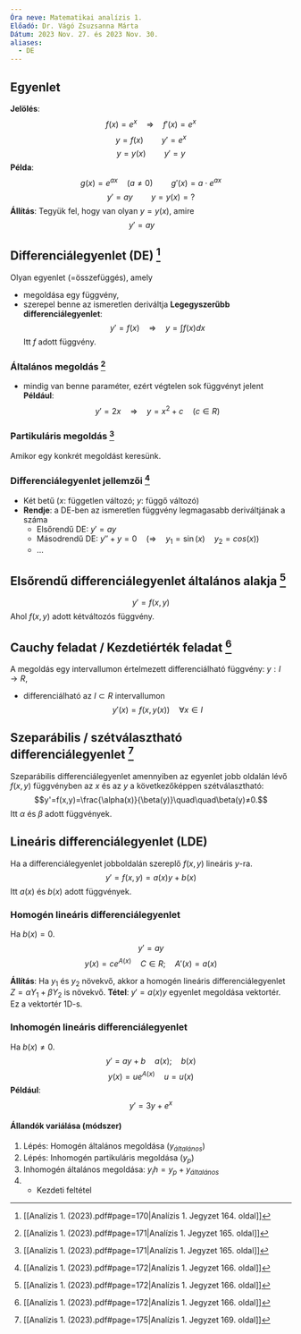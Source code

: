 ```yaml
---
Óra neve: Matematikai analízis 1.
Előadó: Dr. Vágó Zsuzsanna Márta
Dátum: 2023 Nov. 27. és 2023 Nov. 30.
aliases:
  - DE
---
```

## Egyenlet
**Jelölés**:
$$f(x)=e^x\quad\Rightarrow\quad f'(x)=e^x$$
$$y=f(x)\quad\quad y'=e^x$$
$$y=y(x)\quad\quad y'=y$$
**Példa**:
$$g(x)=e^{ax}\quad(a≠0)\quad\quad g'(x)=a\cdot e^{ax}$$
$$y'=ay\quad\quad y=y(x)=?$$
**Állítás**:
Tegyük fel, hogy van olyan $y=y(x)$, amire
$$y'=ay\quad\quad$$
## Differenciálegyenlet (DE) [^3]
Olyan egyenlet (=összefüggés), amely
- megoldása egy függvény,
- szerepel benne az ismeretlen deriváltja
**Legegyszerűbb differenciálegyenlet**:
$$y'=f(x)\quad\Rightarrow\quad y=\int{f(x)}dx$$
Itt $f$ adott függvény.
### Általános megoldás [^4]
- mindig van benne paraméter, ezért végtelen sok függvényt jelent
**Például**:
$$y'=2x\quad\Rightarrow\quad y=x^2+c\quad(c\in R)$$
### Partikuláris megoldás [^4]
Amikor egy konkrét megoldást keresünk.
### Differenciálegyenlet jellemzői [^1]
- Két betű ($x$: független változó; $y$: függő változó)
- **Rendje**: a DE-ben az ismeretlen függvény legmagasabb deriváltjának a száma
	- Elsőrendű DE: $y'=ay$
	- Másodrendű DE: $y''+y=0\quad\big(\Rightarrow\quad y_1=\sin(x)\quad y_2=cos(x)\big)$
	- …
## Elsőrendű differenciálegyenlet általános alakja [^1]
$$y'=f(x,y)$$
Ahol $f(x,y)$ adott kétváltozós függvény.
## Cauchy feladat / Kezdetiérték feladat [^1]
A megoldás egy intervallumon értelmezett differenciálható függvény: $y:I\to R$,
- differenciálható az $I\subset R$ intervallumon
$$y'(x)=f\big(x,y(x)\big)\quad\forall x\in I$$
## Szeparábilis / szétválasztható differenciálegyenlet [^2]
Szeparábilis differenciálegyenlet amennyiben az egyenlet jobb oldalán lévő $f(x,y)$ függvényben az $x$ és az $y$ a következőképpen szétválasztható:
$$y'=f(x,y)=\frac{\alpha(x)}{\beta(y)}\quad\quad\beta(y)≠0.$$
Itt $\alpha$ és $\beta$ adott függvények.
## Lineáris differenciálegyenlet (LDE)
Ha a differenciálegyenlet jobboldalán szereplő $f(x,y)$ lineáris $y$-ra.
$$y'=f(x,y)=a(x)y+b(x)$$
Itt $a(x)$ és $b(x)$ adott függvények.
### Homogén lineáris differenciálegyenlet
Ha $b(x)=0$.
$$y'=ay$$
$$y(x)=ce^{A(x)}\quad C\in R;\quad A'(x)=a(x)$$

**Állítás**:
Ha $y_1$ és $y_2$ növekvő, akkor a homogén lineáris differenciálegyenlet $Z=\alpha Y_1+\beta Y_2$ is növekvő.
**Tétel**:
$y'=a(x)y$ egyenlet megoldása vektortér. Ez a vektortér 1D-s.
### Inhomogén lineáris differenciálegyenlet
Ha $b(x)≠0$.
$$y'=ay+b\quad a(x);\quad b(x)$$
$$y(x)=ue^{A(x)}\quad u=u(x)$$
**Például**:
$$y'=3y+e^x$$
#### Állandók variálása (módszer)
1. Lépés: Homogén általános megoldása ($y_{általános}$)
2. Lépés: Inhomogén partikuláris megoldása ($y_p$)
3. Inhomogén általános megoldása: $y_ih=y_p+y_{általános}$
4. + Kezdeti feltétel



[^1]: [[Analízis 1. (2023).pdf#page=172|Analízis 1. Jegyzet 166. oldal]]
[^2]: [[Analízis 1. (2023).pdf#page=175|Analízis 1. Jegyzet 169. oldal]]
[^3]: [[Analízis 1. (2023).pdf#page=170|Analízis 1. Jegyzet 164. oldal]]
[^4]: [[Analízis 1. (2023).pdf#page=171|Analízis 1. Jegyzet 165. oldal]]